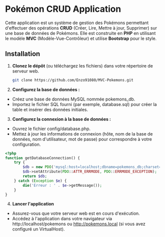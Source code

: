 # Pokémon CRUD Application

Cette application est un système de gestion des Pokémons permettant d'effectuer des opérations **CRUD** (Créer, Lire, Mettre à jour, Supprimer) sur une base de données de Pokémons. Elle est construite en **PHP** en utilisant le modèle **MVC** (Modèle-Vue-Contrôleur) et utilise **Bootstrap** pour le style.

## Installation

1. **Clonez le dépôt** (ou téléchargez les fichiers) dans votre répertoire de serveur web.

   ```bash
   git clone https://github.com/Enzo91080/MVC-Pokemons.git
   

2. **Configurez la base de données :**

- Créez une base de données MySQL nommée pokemons_db.
- Importez le fichier SQL fourni (par exemple, database.sql) pour créer la table et insérer des données initiales.

3. **Configurez la connexion à la base de données :**

- Ouvrez le fichier config/database.php.
- Mettez à jour les informations de connexion (hôte, nom de la base de données, nom d'utilisateur, mot de passe) pour correspondre à votre configuration.

```php
<?php
function getDatabaseConnection() {
    try {
        $db = new PDO('mysql:host=localhost;dbname=pokemons_db;charset=utf8', 'root', '');
        $db->setAttribute(PDO::ATTR_ERRMODE, PDO::ERRMODE_EXCEPTION);
        return $db;
    } catch (Exception $e) {
        die('Erreur : ' . $e->getMessage());
    }
}
```

4. **Lancer l'application**
- Assurez-vous que votre serveur web est en cours d'exécution.
- Accédez à l'application dans votre navigateur via http://localhost/pokemons ou http://pokemons.local (si vous avez configuré un VirtualHost).
